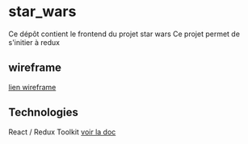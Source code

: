 # star_wars

Ce dépôt contient le frontend du projet star wars
Ce projet permet de s'initier à redux

## wireframe

[lien wireframe](https://www.figma.com/file/3FPRhLZL67dLrqlvILMse8/start-wars?node-id=0%3A1)

## Technologies

React / Redux Toolkit
[voir la doc](https://redux-toolkit.js.org/tutorials/quick-start)


